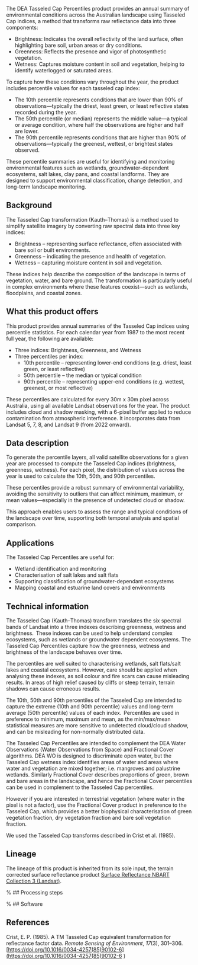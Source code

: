The DEA Tasseled Cap Percentiles product provides an annual summary of environmental conditions across the Australian landscape using Tasseled Cap indices, a method that transforms raw reflectance data into three components:

 - Brightness: Indicates the overall reflectivity of the land surface, often highlighting bare soil, urban areas or dry conditions.
 - Greenness: Reflects the presence and vigor of photosynthetic vegetation.
 - Wetness: Captures moisture content in soil and vegetation, helping to identify waterlogged or saturated areas.

To capture how these conditions vary throughout the year, the product includes percentile values for each tasseled cap index:

- The 10th percentile represents conditions that are lower than 90% of observations—typically the driest, least green, or least reflective states recorded during the year.
- The 50th percentile (or median) represents the middle value—a typical or average condition, where half the observations are higher and half are lower.
- The 90th percentile represents conditions that are higher than 90% of observations—typically the greenest, wettest, or brightest states observed.


These percentile summaries are useful for identifying and monitoring environmental features such as wetlands, groundwater-dependent ecosystems, salt lakes, clay pans, and coastal landforms. They are designed to support environmental classification, change detection, and long-term landscape monitoring.

## Background

The Tasseled Cap transformation (Kauth–Thomas) is a method used to simplify satellite imagery by converting raw spectral data into three key indices:

- Brightness – representing surface reflectance, often associated with bare soil or built environments.
- Greenness – indicating the presence and health of vegetation.
- Wetness – capturing moisture content in soil and vegetation.

These indices help describe the composition of the landscape in terms of vegetation, water, and bare ground. The transformation is particularly useful in complex environments where these features coexist—such as wetlands, floodplains, and coastal zones.

## What this product offers

This product provides annual summaries of the Tasseled Cap indices using percentile statistics. For each calendar year from 1987 to the most recent full year, the following are available:

- Three indices: Brightness, Greenness, and Wetness
- Three percentiles per index:
    - 10th percentile – representing lower-end conditions (e.g. driest, least green, or least reflective)
    - 50th percentile – the median or typical condition
    - 90th percentile – representing upper-end conditions (e.g. wettest, greenest, or most reflective)

These percentiles are calculated for every 30m x 30m pixel across Australia, using all available Landsat observations for the year. The product includes cloud and shadow masking, with a 6-pixel buffer applied to reduce contamination from atmospheric interference. It incorporates data from Landsat 5, 7, 8, and Landsat 9 (from 2022 onward).


## Data description

To generate the percentile layers, all valid satellite observations for a given year are processed to compute the Tasseled Cap indices (brightness, greenness, wetness). For each pixel, the distribution of values across the year is used to calculate the 10th, 50th, and 90th percentiles. 

These percentiles provide a robust summary of environmental variability, avoiding the sensitivity to outliers that can affect minimum, maximum, or mean values—especially in the presence of undetected cloud or shadow.

This approach enables users to assess the range and typical conditions of the landscape over time, supporting both temporal analysis and spatial comparison.


## Applications

The Tasseled Cap Percentiles are useful for:

- Wetland identification and monitoring
- Characterisation of salt lakes and salt flats
- Supporting classification of groundwater-dependant ecosystems
- Mapping coastal and estuarine land covers and environments


## Technical information

The Tasseled Cap (Kauth&ndash;Thomas) transform translates the six spectral bands of Landsat into a three indexes describing greenness, wetness and brightness.  These indexes can be used to help understand complex ecosystems, such as wetlands or groundwater dependent ecosystems. The Tasseled Cap Percentiles capture how the greenness, wetness and brightness of the landscape behaves over time. 

The percentiles are well suited to characterising wetlands, salt flats/salt lakes and coastal ecosystems. However, care should be applied when analysing these indexes, as soil colour and fire scars can cause misleading results. In areas of high relief caused by cliffs or steep terrain, terrain shadows can cause erroneous results.

The 10th, 50th and 90th percentiles of the Tasseled Cap are intended to capture the extreme (10th and 90th percentile) values and long-term average (50th percentile) values of each index.  Percentiles are used in preference to minimum, maximum and mean, as the min/max/mean statistical measures are more sensitive to undetected cloud/cloud shadow, and can be misleading for non-normally distributed data.

The Tasseled Cap Percentiles are intended to complement the DEA Water Observations (Water Observations from Space) and Fractional Cover algorithms. DEA WO is designed to discriminate open water, but the Tasseled Cap wetness index identifies areas of water and areas where water and vegetation are mixed together; i.e. mangroves and palustrine wetlands. Similarly Fractional Cover describes proportions of green, brown and bare areas in the landscape, and hence the Fractional Cover percentiles can be used in complement to the Tasseled Cap percentiles.

However if you are interested in terrestrial vegetation (where water in the pixel is not a factor), use the Fractional Cover product in preference to the Tasseled Cap, which provides a better biophysical characterisation of green vegetation fraction, dry vegetation fraction and bare soil vegetation fraction.

We used the Tasseled Cap transforms described in Crist et al. (1985).

## Lineage

The lineage of this product is inherited from its sole input, the terrain corrected surface reflectance product [Surface Reflectance NBART Collection 3 (Landsat)](https://knowledge.dea.ga.gov.au/data/category/dea-surface-reflectance/).

% ## Processing steps

% ## Software

## References

Crist, E. P. (1985). A TM Tasseled Cap equivalent transformation for reflectance factor data. *Remote Sensing of Environment*, *17*(3), 301–306. [https://doi.org/10.1016/0034-4257(85)90102-6](https://doi.org/10.1016/0034-4257(85)90102-6 )

